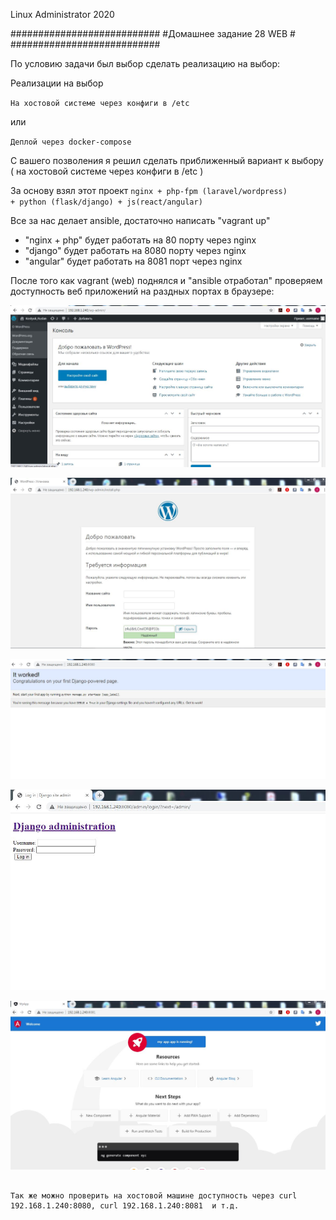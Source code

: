 
Linux Administrator 2020

   ###########################
   #Домашнее задание 28 WEB  #
   ###########################

   
По условию задачи был выбор сделать реализацию на выбор:

Реализации на выбор

<code>На хостовой системе через конфиги в /etc</code>

или

<code>Деплой через docker-compose</code>


С вашего позволения я решил сделать приближенный вариант к выбору ( на хостовой системе через конфиги в /etc )


За основу взял этот проект  <code>nginx + php-fpm (laravel/wordpress) + python (flask/django) + js(react/angular)</code>

Все за нас делает ansible, достаточно написать "vagrant up"

- "nginx + php" будет работать на 80 порту через nginx
- "django" будет работать на 8080 порту через nginx
- "angular" будет работать на 8081 порт через nginx


После того как vagrant (web)  поднялся и "ansible отработал" проверяем доступность веб приложений на раздных портах в браузере:


<p align="center"><img src="https://raw.githubusercontent.com/Kostyuk-Ruslan/otus-linux/master/work28_WEB/photo/80.JPG"></p>



<p align="center"><img src="https://raw.githubusercontent.com/Kostyuk-Ruslan/otus-linux/master/work28_WEB/photo/80_1.jpg"></p>



<p align="center"><img src="https://raw.githubusercontent.com/Kostyuk-Ruslan/otus-linux/master/work28_WEB/photo/8080.JPG"></p>




<p align="center"><img src="https://raw.githubusercontent.com/Kostyuk-Ruslan/otus-linux/master/work28_WEB/photo/8080_1.JPG"></p>




<p align="center"><img src="https://raw.githubusercontent.com/Kostyuk-Ruslan/otus-linux/master/work28_WEB/photo/8081.JPG"></p>




```

Так же можно проверить на хостовой машине доступность через curl 192.168.1.240:8080, curl 192.168.1.240:8081  и т.д.

```


